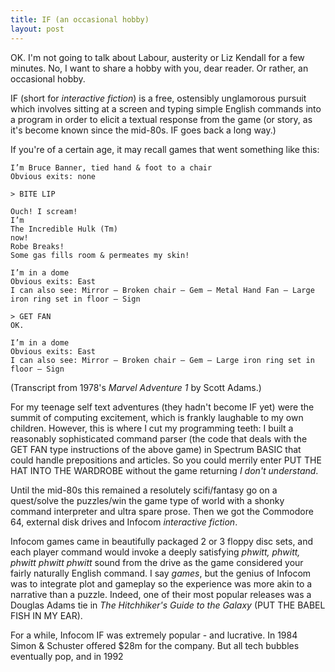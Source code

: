 ```yaml
---
title: IF (an occasional hobby)
layout: post
---
```


OK. I'm not going to talk about Labour, austerity or Liz Kendall for a few minutes. No, I want to share a hobby with you, dear reader. Or rather, an occasional hobby.

IF (short for _interactive fiction_) is a free, ostensibly unglamorous pursuit which involves sitting at a screen and typing simple English commands into a program in order to elicit a textual response from the game (or story, as it's become known since the mid-80s. IF goes back a long way.)

If you're of a certain age, it may recall games that went something like this:

<pre><code>I’m Bruce Banner, tied hand & foot to a chair
Obvious exits: none

&gt; BITE LIP

Ouch! I scream!
I’m
The Incredible Hulk (Tm)
now!
Robe Breaks!
Some gas fills room & permeates my skin!

I’m in a dome
Obvious exits: East
I can also see: Mirror – Broken chair – Gem – Metal Hand Fan – Large iron ring set in floor – Sign

&gt; GET FAN
OK.

I’m in a dome
Obvious exits: East
I can also see: Mirror – Broken chair – Gem – Large iron ring set in floor – Sign
</code></pre>

(Transcript from 1978's <cite>Marvel Adventure 1</cite> by Scott Adams.)

For my teenage self text adventures (they hadn't become IF yet) were the summit of computing excitement, which is frankly laughable to my own children. However, this is where I cut my programming teeth: I built a reasonably sophisticated command parser (the code that deals with the GET FAN type instructions of the above game) in Spectrum BASIC that could handle prepositions and articles. So you could merrily enter PUT THE HAT INTO THE WARDROBE without the game returning _I don't understand_.

Until the mid-80s this remained a resolutely scifi/fantasy go on a quest/solve the puzzles/win the game type of world with a shonky command interpreter and ultra spare prose. Then we got the Commodore 64, external disk drives and Infocom _interactive fiction_.

Infocom games came in beautifully packaged 2 or 3 floppy disc sets, and each player command would invoke a deeply satisfying _phwitt, phwitt, phwitt phwitt phwitt_ sound from the drive as the game considered your fairly naturally English command. I say _games_, but the genius of Infocom was to integrate plot and gameplay so the experience was more akin to a narrative than a puzzle. Indeed, one of their most popular releases was a Douglas Adams tie in <cite>The Hitchhiker's Guide to the Galaxy</cite> (PUT THE BABEL FISH IN MY EAR).

For a while, Infocom IF was extremely popular - and lucrative. In 1984 Simon &amp; Schuster offered $28m for the company. But all tech bubbles eventually pop, and in 1992
